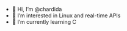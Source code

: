 - 👋 Hi, I’m @chardida
- 👀 I’m interested in Linux and real-time APIs
- 🌱 I’m currently learning C
<!---
chardida/chardida is a ✨ special ✨ repository because its `README.md` (this file) appears on your GitHub profile.
You can click the Preview link to take a look at your changes.
--->
